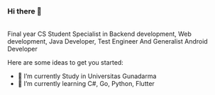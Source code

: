 ### Hi there 👋

<br/>
Final year CS Student Specialist in Backend development, Web development, Java Developer, Test Engineer And Generalist Android Developer

Here are some ideas to get you started:

- 🔭 I’m currently Study in Universitas Gunadarma 
- 🌱 I’m currently learning C#, Go, Python, Flutter


